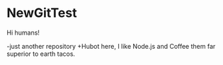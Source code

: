 # NewGitTest

Hi humans!

-just another repository
+Hubot here, I like Node.js and Coffee them far superior to earth tacos.
